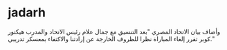 # jadarh
وأضاف بيان الاتحاد المصري "بعد التنسيق مع جمال علام رئيس الاتحاد والمدرب هيكتور كوبر تقرر إلغاء المباراة نظرا للظروف الخارجة عن إرادتنا والاكتفاء بمعسكر تدريبي."
